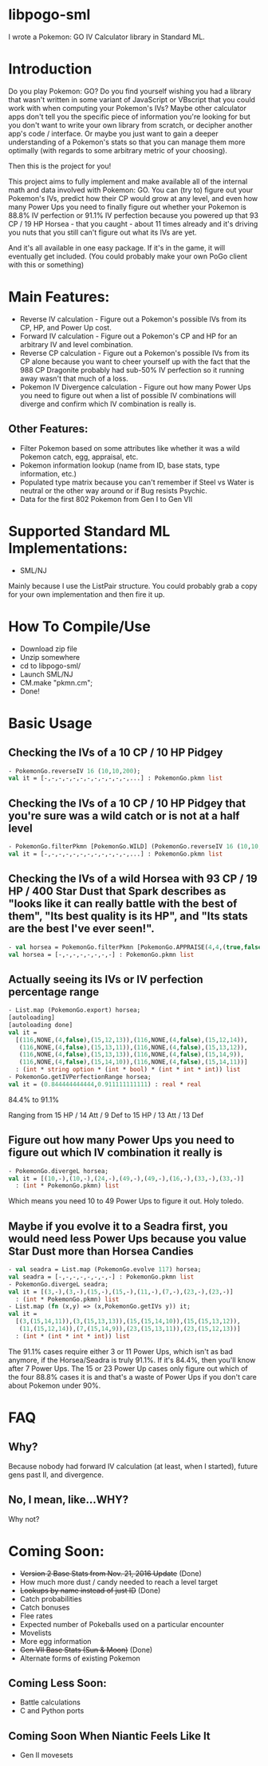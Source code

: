 # libpogo-sml
I wrote a Pokemon: GO IV Calculator library in Standard ML.

# Introduction
Do you play Pokemon: GO?
Do you find yourself wishing you had a library that wasn't written in some variant of JavaScript or VBscript that you could work with when computing your Pokemon's IVs?
Maybe other calculator apps don't tell you the specific piece of information you're looking for but you don't want to write your own library from scratch, or decipher another app's code / interface.
Or maybe you just want to gain a deeper understanding of a Pokemon's stats so that you can manage them more optimally (with regards to some arbitrary metric of your choosing).

Then this is the project for you!

This project aims to fully implement and make available all of the internal math and data involved with Pokemon: GO. You can (try to) figure out your Pokemon's IVs, predict how their CP would grow at any level, and even how many Power Ups you need to finally figure out whether your Pokemon is 88.8% IV perfection or 91.1% IV perfection because you powered up that 93 CP / 19 HP Horsea - that you caught - about 11 times already and it's driving you nuts that you still can't figure out what its IVs are yet.

And it's all available in one easy package. If it's in the game, it will eventually get included.
(You could probably make your own PoGo client with this or something)

# Main Features:
- Reverse IV calculation - Figure out a Pokemon's possible IVs from its CP, HP, and Power Up cost.
- Forward IV calculation - Figure out a Pokemon's CP and HP for an arbitrary IV and level combination.
- Reverse CP calculation - Figure out a Pokemon's possible IVs from its CP alone because you want to cheer yourself up with the fact that the 988 CP Dragonite probably had sub-50% IV perfection so it running away wasn't that much of a loss.
- Pokemon IV Divergence calculation - Figure out how many Power Ups you need to figure out when a list of possible IV combinations will diverge and confirm which IV combination is really is.

## Other Features:
- Filter Pokemon based on some attributes like whether it was a wild Pokemon catch, egg, appraisal, etc.
- Pokemon information lookup (name from ID, base stats, type information, etc.)
- Populated type matrix because you can't remember if Steel vs Water is neutral or the other way around or if Bug resists Psychic.
- Data for the first 802 Pokemon from Gen I to Gen VII

# Supported Standard ML Implementations:
- SML/NJ

Mainly because I use the ListPair structure. You could probably grab a copy for your own implementation and then fire it up.

# How To Compile/Use
- Download zip file
- Unzip somewhere
- cd to libpogo-sml/
- Launch SML/NJ
- CM.make "pkmn.cm";
- Done!

# Basic Usage
## Checking the IVs of a 10 CP / 10 HP Pidgey
```sml
- PokemonGo.reverseIV 16 (10,10,200);
val it = [-,-,-,-,-,-,-,-,-,-,-,-,...] : PokemonGo.pkmn list
```

## Checking the IVs of a 10 CP / 10 HP Pidgey that you're sure was a wild catch or is not at a half level
```sml
- PokemonGo.filterPkmn [PokemonGo.WILD] (PokemonGo.reverseIV 16 (10,10,200));
val it = [-,-,-,-,-,-,-,-,-,-,-,-,...] : PokemonGo.pkmn list
```

## Checking the IVs of a wild Horsea with 93 CP / 19 HP / 400 Star Dust that Spark describes as "looks like it can really battle with the best of them", "Its best quality is its HP", and "Its stats are the best I've ever seen!".
```sml
- val horsea = PokemonGo.filterPkmn [PokemonGo.APPRAISE(4,4,(true,false,false)), PokemonGo.WILD] (PokemonGo.reverseIV 116 (93,19,400));
val horsea = [-,-,-,-,-,-,-,-] : PokemonGo.pkmn list
```

## Actually seeing its IVs or IV perfection percentage range
```sml
- List.map (PokemonGo.export) horsea;
[autoloading]
[autoloading done]
val it =
  [(116,NONE,(4,false),(15,12,13)),(116,NONE,(4,false),(15,12,14)),
   (116,NONE,(4,false),(15,13,11)),(116,NONE,(4,false),(15,13,12)),
   (116,NONE,(4,false),(15,13,13)),(116,NONE,(4,false),(15,14,9)),
   (116,NONE,(4,false),(15,14,10)),(116,NONE,(4,false),(15,14,11))]
  : (int * string option * (int * bool) * (int * int * int)) list
- PokemonGo.getIVPerfectionRange horsea;
val it = (0.844444444444,0.911111111111) : real * real
```
84.4% to 91.1%

Ranging from 15 HP / 14 Att / 9 Def to 15 HP / 13 Att / 13 Def

## Figure out how many Power Ups you need to figure out which IV combination it really is
```sml
- PokemonGo.divergeL horsea;
val it = [(10,-),(10,-),(24,-),(49,-),(49,-),(16,-),(33,-),(33,-)]
  : (int * PokemonGo.pkmn) list
```
Which means you need 10 to 49 Power Ups to figure it out. Holy toledo.

## Maybe if you evolve it to a Seadra first, you would need less Power Ups because you value Star Dust more than Horsea Candies
```sml
- val seadra = List.map (PokemonGo.evolve 117) horsea;
val seadra = [-,-,-,-,-,-,-,-] : PokemonGo.pkmn list
- PokemonGo.divergeL seadra;
val it = [(3,-),(3,-),(15,-),(15,-),(11,-),(7,-),(23,-),(23,-)]
  : (int * PokemonGo.pkmn) list
- List.map (fn (x,y) => (x,PokemonGo.getIVs y)) it;
val it =
  [(3,(15,14,11)),(3,(15,13,13)),(15,(15,14,10)),(15,(15,13,12)),
   (11,(15,12,14)),(7,(15,14,9)),(23,(15,13,11)),(23,(15,12,13))]
  : (int * (int * int * int)) list
```
The 91.1% cases require either 3 or 11 Power Ups, which isn't as bad anymore, if the Horsea/Seadra is truly 91.1%. If it's 84.4%, then you'll know after 7 Power Ups. The 15 or 23 Power Up cases only figure out which of the four 88.8% cases it is and that's a waste of Power Ups if you don't care about Pokemon under 90%.

# FAQ
## Why?
Because nobody had forward IV calculation (at least, when I started), future gens past II, and divergence.

## No, I mean, like...WHY?
Why not?

# Coming Soon:
- ~~Version 2 Base Stats from Nov. 21, 2016 Update~~ (Done)
- How much more dust / candy needed to reach a level target
- ~~Lookups by name instead of just ID~~ (Done)
- Catch probabilities
- Catch bonuses
- Flee rates
- Expected number of Pokeballs used on a particular encounter
- Movelists
- More egg information
- ~~Gen VII Base Stats (Sun & Moon)~~ (Done)
- Alternate forms of existing Pokemon

## Coming Less Soon:
- Battle calculations
- C and Python ports

## Coming Soon When Niantic Feels Like It
- Gen II movesets
